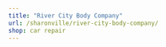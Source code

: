 ```yaml
---
title: "River City Body Company"
url: /sharonville/river-city-body-company/
shop: car repair
---
```

